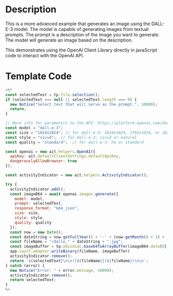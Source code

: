 # Description

This is a more advanced example that generates an image using the DALL-E-3 model. The model is capable of generating images from textual prompts. The prompt is a description of the image you want to generate. The model will generate an image based on the description.

This demonstrates using the OpenAI Client Library directly in javaScript code to interact with the OpenAI API.

# Template Code

```javascript
<%*
const selectedText = tp.file.selection();
if (selectedText === null || selectedText.length === 0) {
  new Notice("Select text that will serve as the prompt.", 10000);
  return;
}

// More info for parameters to the API: https://platform.openai.com/docs/api-reference/images/create
const model = "dall-e-3";
const size = "1024x1024"; // for dall-e-3: 1024x1024, 1792x1024, or 1024x1792 for dall-e-3 models.
const style = "vivid";  // for dall-e-3: vivid or natural
const quality = "standard";  // for dall-e-3: hd or standard

const openai = new ait.helpers.OpenAI({
  apiKey: ait.defaultClientSettings.defaultApiKey,
  dangerouslyAllowBrowser: true
});

const activityIndicator = new ait.helpers.ActivityIndicator();

try {
  activityIndicator.add();
  const imageB64 = await openai.images.generate({
    model: model,
    prompt: selectedText,
    response_format: "b64_json",
    size: size,
    style: style,
    quality: quality
  });
  const now = new Date();
  const dateString = now.getFullYear() + '-' + (now.getMonth() + 1) + '-' + now.getDate() + '_' + now.getHours() + now.getMinutes() + now.getSeconds();
  const fileName = "/dalle_" + dateString + ".jpg";
  const imageBuffer = tp.obsidian.base64ToArrayBuffer(imageB64.data[0].b64_json)
  app.vault.adapter.writeBinary(fileName, imageBuffer)
  activityIndicator.remove();
  return `${selectedText}\n\n![${fileName}](${fileName})\n\n`;
} catch (error) {
  new Notice("Error: " + error.message, 10000);
  activityIndicator.remove();
  return selectedText;
}
%>
```
